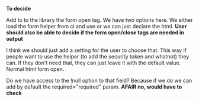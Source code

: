 **To decide**

Add to to the library the form open tag. We have two options here. We either load the form helper from ci and use <?= form_open() ?> or we can just declare the html. **User should also be able to decide if the form open/close tags are needed in output**

I think we should just add a setting for the user to choose that. This way if people want to use the helper (to add the security token and whatnot) they can. If they don't need that, they can just leave it with the default value. Normal html form open.

Do we have access to the !null option to that field? Because if we do we can add by default the required="required" param. **AFAIR no, would have to check**
